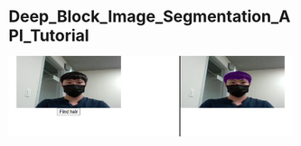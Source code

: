 # Deep_Block_Image_Segmentation_API_Tutorial

![banner](https://github.com/omnis-labs-company/Deep_Block_Image_Segmentation_API_Tutorial/blob/main/thumbnail.JPG)
